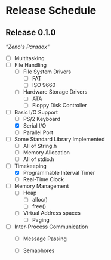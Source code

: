 Release Schedule
================

Release 0.1.0
-------------
*"Zeno's Paradox"*

- [ ] Multitasking 
- [ ] File Handling
    - [ ] File System Drivers
        - [ ] FAT
        - [ ] ISO 9660
    - [ ] Hardware Storage Drivers
        - [ ] ATA
        - [ ] Floppy Disk Controller
- [ ]  Basic I/O Support
    - [ ] PS/2 Keyboard
    - [X] Serial I/O
    - [ ] Parallel Port
- [ ] Some Standard Library Implemented
    - [ ] All of String.h
    - [ ] Memory Allocation
    - [ ] All of stdio.h
- [ ] Timekeeping
    - [X] Programmable Interval Timer 
    - [ ] Real-Time Clock
- [ ] Memory Management
    - [ ] Heap 
        - [ ] alloc()
        - [ ] free()
    - [ ] Virtual Address spaces
        - [ ] Paging
- [ ] Inter-Process Communication
    - [ ] Message Passing 
    - [ ] Semaphores



